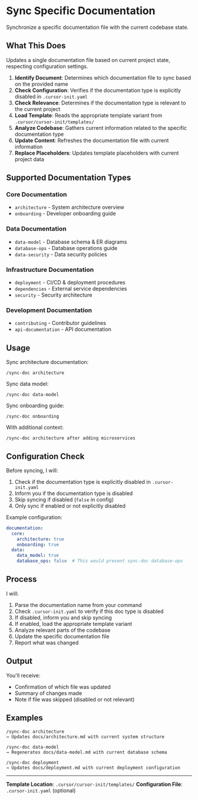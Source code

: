# Sync Specific Documentation

Synchronize a specific documentation file with the current codebase state.

## What This Does

Updates a single documentation file based on current project state, respecting configuration settings.

1. **Identify Document**: Determines which documentation file to sync based on the provided name
2. **Check Configuration**: Verifies if the documentation type is explicitly disabled in `.cursor-init.yaml`
3. **Check Relevance**: Determines if the documentation type is relevant to the current project
4. **Load Template**: Reads the appropriate template variant from `.cursor/cursor-init/templates/`
5. **Analyze Codebase**: Gathers current information related to the specific documentation type
6. **Update Content**: Refreshes the documentation file with current information
7. **Replace Placeholders**: Updates template placeholders with current project data

## Supported Documentation Types

### Core Documentation
- `architecture` - System architecture overview
- `onboarding` - Developer onboarding guide

### Data Documentation
- `data-model` - Database schema & ER diagrams
- `database-ops` - Database operations guide
- `data-security` - Data security policies

### Infrastructure Documentation
- `deployment` - CI/CD & deployment procedures
- `dependencies` - External service dependencies
- `security` - Security architecture

### Development Documentation
- `contributing` - Contributor guidelines
- `api-documentation` - API documentation

## Usage

Sync architecture documentation:
```
/sync-doc architecture
```

Sync data model:
```
/sync-doc data-model
```

Sync onboarding guide:
```
/sync-doc onboarding
```

With additional context:
```
/sync-doc architecture after adding microservices
```

## Configuration Check

Before syncing, I will:
1. Check if the documentation type is explicitly disabled in `.cursor-init.yaml`
2. Inform you if the documentation type is disabled
3. Skip syncing if disabled (`false` in config)
4. Only sync if enabled or not explicitly disabled

Example configuration:
```yaml
documentation:
  core:
    architecture: true
    onboarding: true
  data:
    data_model: true
    database_ops: false  # This would prevent sync-doc database-ops
```

## Process

I will:
1. Parse the documentation name from your command
2. Check `.cursor-init.yaml` to verify if this doc type is disabled
3. If disabled, inform you and skip syncing
4. If enabled, load the appropriate template variant
5. Analyze relevant parts of the codebase
6. Update the specific documentation file
7. Report what was changed

## Output

You'll receive:
- Confirmation of which file was updated
- Summary of changes made
- Note if file was skipped (disabled or not relevant)

## Examples

```
/sync-doc architecture
→ Updates docs/architecture.md with current system structure

/sync-doc data-model
→ Regenerates docs/data-model.md with current database schema

/sync-doc deployment
→ Updates docs/deployment.md with current deployment configuration
```

---

**Template Location**: `.cursor/cursor-init/templates/`
**Configuration File**: `.cursor-init.yaml` (optional)
